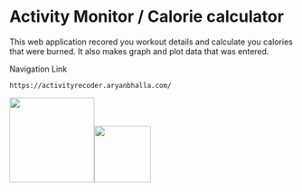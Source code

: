 # Activity Monitor / Calorie calculator

This web application recored you workout details and calculate you calories that were burned. It
also makes graph and plot data that was entered.

Navigation Link
```
https://activityrecoder.aryanbhalla.com/
```


<img src="https://pluralsight2.imgix.net/paths/images/javascript-542e10ea6e.png" width="150"><img src="https://cdn-icons-png.flaticon.com/512/732/732212.png" width="100">

